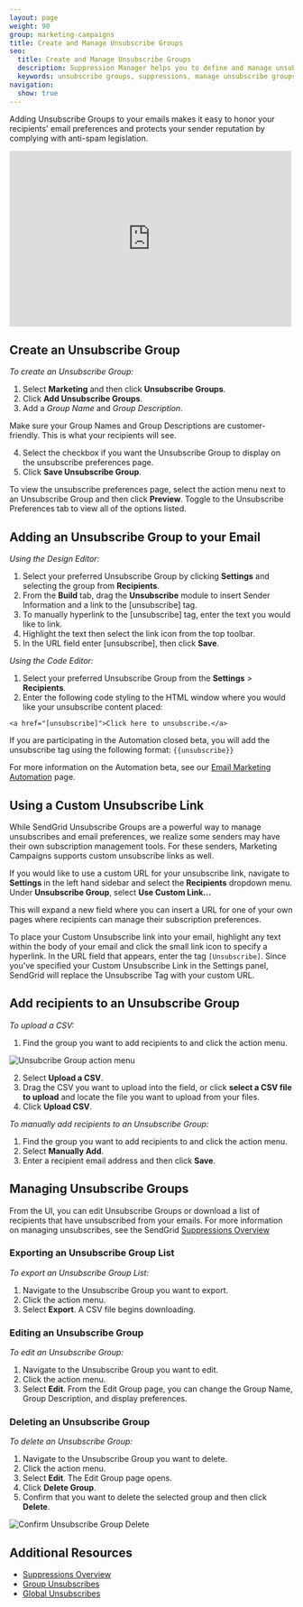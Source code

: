 ```yaml
---
layout: page
weight: 90
group: marketing-campaigns
title: Create and Manage Unsubscribe Groups
seo:
  title: Create and Manage Unsubscribe Groups
  description: Suppression Manager helps you to define and manage unsubscribe groups to keep you out of the spam folder.
  keywords: unsubscribe groups, suppressions, manage unsubscribe groups, delete unsubscribe groups
navigation:
  show: true
---
```


Adding Unsubscribe Groups to your emails makes it easy to honor your recipients' email preferences and protects your sender reputation by complying with anti-spam legislation.

<iframe src="https://player.vimeo.com/video/221494705" width="500" height="312" frameborder="0" webkitallowfullscreen mozallowfullscreen allowfullscreen></iframe>

## Create an Unsubscribe Group

*To create an Unsubscribe Group:*

1. Select **Marketing** and then click **Unsubscribe Groups**.
1. Click **Add Unsubscribe Groups**.
1. Add a *Group Name* and *Group Description*.


<call-out>

Make sure your Group Names and Group Descriptions are customer-friendly. This is what your recipients will see.


</call-out>

4. Select the checkbox if you want the Unsubscribe Group to display on the unsubscribe preferences page.
5. Click **Save Unsubscribe Group**.


<call-out>

To view the unsubscribe preferences page, select the action menu next to an Unsubscribe Group and then click **Preview**. Toggle to the Unsubscribe Preferences tab to view all of the options listed.

</call-out>

## Adding an Unsubscribe Group to your Email

*Using the Design Editor:*

1. Select your preferred Unsubscribe Group by clicking **Settings** and selecting the group from **Recipients**.
1. From the **Build** tab, drag the **Unsubscribe** module to insert Sender Information and a link to the [unsubscribe] tag.
1. To manually hyperlink to the [unsubscribe] tag, enter the text you would like to link.
1. Highlight the text then select the link icon from the top toolbar.
1. In the URL field enter [unsubscribe], then click **Save**.

*Using the Code Editor:*

1. Select your preferred Unsubscribe Group from the **Settings** > **Recipients**.
1. Enter the following code styling to the HTML window where you would like your unsubscribe content placed:

```
<a href="[unsubscribe]">Click here to unsubscribe.</a>
```

If you are participating in the Automation closed beta, you will add the unsubscribe tag using the following format:  ``{{unsubscribe}}``

For more information on the Automation beta, see our [Email Marketing Automation](https://sendgrid.com/solutions/marketing-automation/) page.

## Using a Custom Unsubscribe Link

While SendGrid Unsubscribe Groups are a powerful way to manage unsubscribes and email preferences, we realize some senders may have their own subscription management tools. For these senders, Marketing Campaigns supports custom unsubscribe links as well.

If you would like to use a custom URL for your unsubscribe link, navigate to **Settings** in the left hand sidebar and select the **Recipients** dropdown menu. Under **Unsubscribe Group**, select **Use Custom Link...**

This will expand a new field where you can insert a URL for one of your own pages where recipients can manage their subscription preferences.

To place your Custom Unsubscribe link into your email, highlight any text within the body of your email and click the small link icon to specify a hyperlink. In the URL field that appears, enter the tag `[Unsubscribe]`. Since you've specified your Custom Unsubscribe Link in the Settings panel, SendGrid will replace the Unsubscribe Tag with your custom URL.

## Add recipients to an Unsubscribe Group

*To upload a CSV:*

1. Find the group you want to add recipients to and click the action menu.

![]({{root_url}}/img/unsub_action_menu.png "Unsubcribe Group action menu")

2. Select **Upload a CSV**.
3. Drag the CSV you want to upload into the field, or click **select a CSV file to upload** and locate the file you want to upload from your files.
4. Click **Upload CSV**.

*To manually add recipients to an Unsubscribe Group:*

1. Find the group you want to add recipients to and click the action menu.
1. Select **Manually Add**.
1. Enter a recipient email address and then click **Save**.

## Managing Unsubscribe Groups

From the UI, you can edit Unsubscribe Groups or download a list of recipients that have unsubscribed from your emails. For more information on managing unsubscribes, see the SendGrid [Suppressions Overview]({{root_url}}/ui/sending-email/index-suppressions/#managing-unsubscribes)


### Exporting an Unsubscribe Group List


*To export an Unsubscribe Group List:*

1. Navigate to the Unsubscribe Group you want to export.
1. Click the action menu.
1. Select **Export**. A CSV file begins downloading.

### Editing an Unsubscribe Group

*To edit an Unsubscribe Group:*

1. Navigate to the Unsubscribe Group you want to edit.
1. Click the action menu.
1. Select **Edit**.
From the Edit Group page, you can change the Group Name, Group Description, and display preferences.

### Deleting an Unsubscribe Group

*To delete an Unsubscribe Group:*

1. Navigate to the Unsubscribe Group you want to delete.
1. Click the action menu.
1. Select **Edit**. The Edit Group page opens.
1. Click **Delete Group**.
1. Confirm that you want to delete the selected group and then click **Delete**.

![]({{root_url}}/img/confirm_unsub_group_delete.png "Confirm Unsubscribe Group Delete")

## Additional Resources

- [Suppressions Overview]({{root_url}}/ui/sending-email/index-suppressions/)
- [Group Unsubscribes]({{root_url}}/ui/sending-email/group-unsubscribes/)
- [Global Unsubscribes]({{root_url}}/ui/sending-email/global-unsubscribes/)
